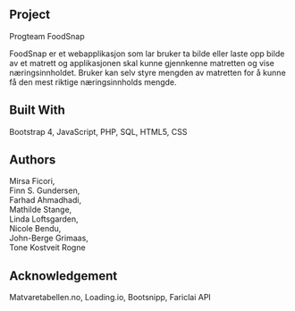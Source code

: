 Project
----------------
Progteam FoodSnap

FoodSnap er et webapplikasjon som lar bruker 
ta bilde eller laste opp bilde av et matrett og 
applikasjonen skal kunne gjennkenne matretten og vise næringsinnholdet.
Bruker kan selv styre mengden av matretten for å kunne få den mest riktige næringsinnholds mengde.

Built With
----------------
Bootstrap 4,
JavaScript,
PHP,
SQL,
HTML5,
CSS

Authors
----------------
Mirsa Ficori, 			
Finn S. Gundersen, 	
Farhad Ahmadhadi, 	
Mathilde Stange, 		
Linda Loftsgarden, 	
Nicole Bendu, 		
John-Berge Grimaas,  	
Tone Kostveit Rogne 

Acknowledgement
----------------
Matvaretabellen.no,
Loading.io,
Bootsnipp,
Fariclai API

